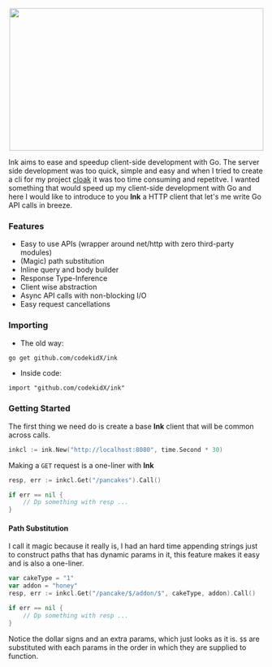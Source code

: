 <p align="center">
    <img src="https://i.imgur.com/WzoCr7D.png" width="500" height="281">
</p>

Ink aims to ease and speedup client-side development with Go. The server side development was too quick, simple and easy and when I tried to create a cli for my project [cloak](https://github.com/codekidX/cloak) it was too time consuming and repetitve. I wanted something that would speed up my client-side development with Go and here I would like to introduce to you **Ink** a HTTP client that let's me write Go API calls in breeze.

### Features

- Easy to use APIs (wrapper around net/http with zero third-party modules)
- (Magic) path substitution
- Inline query and body builder
- Response Type-Inference
- Client wise abstraction
- Async API calls with non-blocking I/O
- Easy request cancellations


### Importing

- The old way:

```sh
go get github.com/codekidX/ink
```

- Inside code:

```
import "github.com/codekidX/ink"
```

### Getting Started

The first thing we need do is create a base **Ink** client that will be common across calls.

```go
inkcl := ink.New("http://localhost:8080", time.Second * 30)
```

Making a `GET` request is a one-liner with **Ink**

```go
resp, err := inkcl.Get("/pancakes").Call()

if err == nil {
    // Dp something with resp ...
}
```

#### Path Substitution

I call it magic because it really is, I had an hard time appending strings just to construct paths that has dynamic params in it, this feature makes it easy and is also a one-liner.

```go
var cakeType = "1"
var addon = "honey"
resp, err := inkcl.Get("/pancake/$/addon/$", cakeType, addon).Call()

if err == nil {
    // Dp something with resp ...
}
```

Notice the dollar signs and an extra params, which just looks as it is. `$`s are substituted with each params in the order in which they are supplied to function.